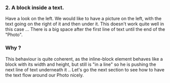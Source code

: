 ### 2. A block inside a text.

Have a look on the left. We would like to have a picture on the left, with the text going on the right of it and then under it. This doesn't work quite well in this case ... There is a big space after the first line of text until the end of the "Photo".

### Why ? 

This behaviour is quite coherent, as the inline-block element behaves like a block with its width and height, but still is "in a line" so he is pushing the next line of text underneath it .. Let's go the next section to see how to have the text flow around our Photo nicely.